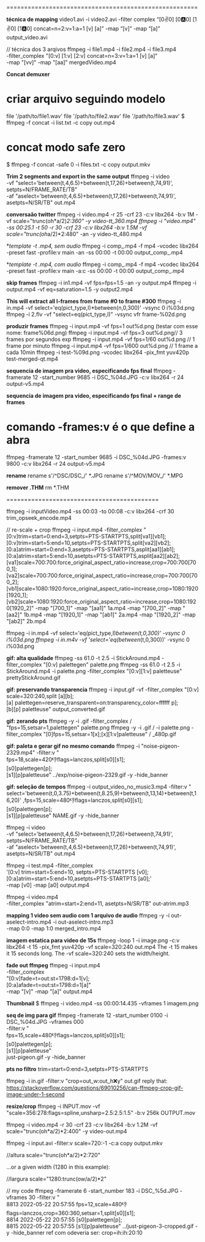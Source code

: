 ======================================================

**técnica de mapping**
video1.avi -i video2.avi -filter complex “[0:v:0] [0:a:0] [1:v:0] [1:a:0] concat=n=2:v=1:a=1 [v] [a]” -map “[v]” -map “[a]” output_video.avi

// técnica dos 3 arqivos
ffmpeg -i file1.mp4 -i file2.mp4 -i file3.mp4 \
-filter_complex "[0:v] [1:v] [2:v]
concat=n=3:v=1:a=1 [v] [a]" \
-map "[vv]" -map "[aa]" mergedVideo.mp4

**Concat demuxer**
# criar arquivo seguindo modelo
file '/path/to/file1.wav'
file '/path/to/file2.wav'
file '/path/to/file3.wav'
$ ffmpeg -f concat -i list.txt -c copy out.mp4
# concat modo safe zero
$ ffmpeg -f concat -safe 0 -i files.txt -c copy output.mkv

**Trim 2 segments and export in the same output**
ffmpeg -i video \
       -vf "select='between(t,4,6.5)+between(t,17,26)+between(t,74,91)',
            setpts=N/FRAME_RATE/TB" \
       -af "aselect='between(t,4,6.5)+between(t,17,26)+between(t,74,91)',
            asetpts=N/SR/TB" out.mp4

**conversaão twitter**
ffmpeg -i video.mp4 -r 25 -crf 23 -c:v libx264 -b:v 1M -vf scale="trunc(oh*a/2)*2:360" -y video-tt_360.mp4
ffmpeg -i "video.mp4" -ss 00:25.1 -t 50 -r 30 -crf 23 -c:v libx264 -b:v 1.5M -vf scale="trunc(oh*a/2)*2:480" -an -y  video-tt_480.mp4

**template -t *.mp4, sem audio**
 ffmpeg -i comp_.mp4 -f mp4 -vcodec libx264 -preset fast -profile:v main -an -ss 00:00 -t 00:00 output_comp_.mp4

**template -t *.mp4, com audio**
 ffmpeg -i comp_.mp4 -f mp4 -vcodec libx264 -preset fast -profile:v main -a:c -ss 00:00 -t 00:00 output_comp_.mp4

**skip frames**
ffmpeg -i in1.mp4 -vf fps=fps=1.5 -an -y output.mp4
ffmpeg -i output.mp4 -vf eq=saturation=1.5 -y output2.mp4

**This will extract all I-frames from frame #0 to frame #300**
ffmpeg -i in.mp4 -vf select='eq(pict_type,I)*between(n,0,300)' -vsync 0 i%03d.png
ffmpeg -i 2.flv -vf "select=eq(pict_type\,I)" -vsync vfr frame-%02d.png

**produzir frames**
ffmpeg -i input.mp4 -vf fps=1 out%d.png (testar com esse nome: frame%06d.png)
ffmpeg -i input.mp4 -vf fps=3 out%d.png// 3 frames por segundos exp
ffmpeg -i input.mp4 -vf fps=1/60 out%d.png // 1 frame por minuto
ffmpeg -i input.mp4 -vf fps=1/600 out%d.png // 1 frame a cada 10min
ffmpeg -i test-%09d.png -vcodec libx264 -pix_fmt yuv420p test-merged-qt.mp4

**sequencia de imagem pra video, especificando fps final**
ffmpeg -framerate 12 -start_number 9685 -i DSC_%04d.JPG -c:v libx264 -r 24 output-v5.mp4

**sequencia de imagem pra video, especificando fps final + range de frames**
# comando -frames:v é o que define a abra
ffmpeg -framerate 12 -start_number 9685 -i DSC_%04d.JPG -frames:v 9800 -c:v libx264 -r 24  output-v5.mp4

**rename**
rename s'/^DSC/DSC_/' *.JPG
rename s'/^MOV/MOV_/' *.MPG

**remover .THM**
rm *.THM

===========================================

ffmpeg -i inputVideo.mp4 -ss 00:03 -to 00:08 -c:v libx264 -crf 30 trim_opseek_encode.mp4

// re-scale + crop
ffmpeg -i input.mp4 -filter_complex
"[0:v]trim=start=0:end=3,setpts=PTS-STARTPTS,split[va1][vb1];
 [0:v]trim=start=5:end=10,setpts=PTS-STARTPTS,split[va2][vb2];
 [0:a]atrim=start=0:end=3,asetpts=PTS-STARTPTS,asplit[aa1][ab1];
 [0:a]atrim=start=5:end=10,asetpts=PTS-STARTPTS,asplit[aa2][ab2];
 [va1]scale=700:700:force_original_aspect_ratio=increase,crop=700:700[700_1];
 [va2]scale=700:700:force_original_aspect_ratio=increase,crop=700:700[700_2];
 [vb1]scale=1080:1920:force_original_aspect_ratio=increase,crop=1080:1920[1920_1];
 [vb2]scale=1080:1920:force_original_aspect_ratio=increase,crop=1080:1920[1920_2]"
-map "[700_1]"  -map "[aa1]" 1a.mp4
-map "[700_2]"  -map "[aa2]" 1b.mp4
-map "[1920_1]" -map "[ab1]" 2a.mp4
-map "[1920_2]" -map "[ab2]" 2b.mp4

ffmpeg -i in.mp4 -vf select='eq(pict_type,I)*between(t\,0\,300)' -vsync 0 i%03d.png
ffmpeg -i in.m4v -vf 'select='eq(between*(t\,0\,300))' -vsync 0 i%03d.png

**gif: alta qualidade**
ffmpeg -ss 61.0 -t 2.5 -i StickAround.mp4 -filter_complex "[0:v] palettegen" palette.png
ffmpeg -ss 61.0 -t 2.5 -i StickAround.mp4 -i palette.png -filter_complex "[0:v][1:v] paletteuse" prettyStickAround.gif

**gif: preservando transparencia**
ffmpeg -i input.gif -vf -filter_complex "[0:v] scale=320:240,split [a][b];\
[a] palettegen=reserve_transparent=on:transparency_color=ffffff p]; \
[b][p] paletteuse" output_converted.gif

**gif: zerando pts**
ffmpeg -y -i .gif  -filter_complex /
"fps=15,setsar=1,palettegen" palette.png
ffmpeg -y  -i .gif /
-i palette.png -filter_complex "[0]fps=15,setsar=1[x];[x][1:v]paletteuse" /
_480p.gif

**gif: paleta e gerar gif no mesmo comando**
ffmpeg -i "noise-pigeon-2329.mp4" -filter:v " \
fps=18,scale=420:-1:flags=lanczos,split[s0][s1]; \
[s0]palettegen[p]; \
[s1][p]paletteuse" ../exp/noise-pigeon-2329.gif -y -hide_banner

**gif: seleção de tempos**
ffmpeg -i output_video_no_music3.mp4 -filter:v " \
select='between(t\,0,3.75)+between(t\,8.25,9)+between(t\,13,14)+between(t\,16,20)'
,fps=15,scale=480:-1:flags=lanczos,split[s0][s1]; \
[s0]palettegen[p]; \
[s1][p]paletteuse" NAME.gif -y -hide_banner

ffmpeg -i video \
       -vf "select='between(t,4,6.5)+between(t,17,26)+between(t,74,91)',
            setpts=N/FRAME_RATE/TB" \
       -af "aselect='between(t,4,6.5)+between(t,17,26)+between(t,74,91)',
            asetpts=N/SR/TB" out.mp4

ffmpeg -i test.mp4 -filter_complex \
'[0:v] trim=start=5:end=10, setpts=PTS-STARTPTS [v0]; \
 [0:a]atrim=start=5:end=10,asetpts=PTS-STARTPTS [a0];'\
 -map [v0] -map [a0]  output.mp4

ffmpeg -i video.mp4 \
-filter_complex "atrim=start=2:end=11, asetpts=N/SR/TB" out-atrim.mp3

**mapping 1 video sem audio com 1 arquivo de audio**
ffmpeg -y -i out-aselect-intro.mp4 -i out-aselect-intro.mp3 \
-map 0:0 -map 1:0 merged_intro.mp4


**imagem estatica para video de 15s**
ffmpeg -loop 1 -i image.png -c:v libx264 -t 15 -pix_fmt yuv420p -vf scale=320:240 out.mp4
    The -t 15 makes it 15 seconds long.
    The -vf scale=320:240 sets the width/height.


**fade out ffmpeg**
ffmpeg -i input.mp4 \
    -filter_complex \
        "[0:v]fade=t=out:st=1798:d=1[v]; \
         [0:a]afade=t=out:st=1798:d=1[a]" \
     -map "[v]" -map "[a]" output.mp4

**Thumbnail**
$ ffmpeg -i video.mp4 -ss 00:00:14.435 -vframes 1 imagem.png

**seq de img para gif**
ffmpeg -framerate 12 -start_number 0100 -i DSC_%04d.JPG -vframes 000 \
 -filter:v " \
fps=15,scale=480:-1:flags=lanczos,split[s0][s1]; \
[s0]palettegen[p]; \
[s1][p]paletteuse" \
just-pigeon.gif -y -hide_banner

**pts no filtro**
trim=start=0:end=3,setpts=PTS-STARTPTS


ffmpeg -i in.gif -filter:v "crop=out_w:out_h:x:y" out.gif
reply that: https://stackoverflow.com/questions/69010256/can-ffmpeg-crop-gif-image-under-1-second

**resize/crop**
ffmpeg -i INPUT.mov -vf "scale=356:278:flags=spline,unsharp=2.5:2.5:1.5" -b:v 256k OUTPUT.mov

ffmpeg -i video.mp4 -r 30 -crf 23 -c:v libx264 -b:v 1.2M -vf scale="trunc(oh*a/2)*2:400" -y video-out.mp4

ffmpeg -i input.avi -filter:v scale=720:-1 -c:a copy output.mkv

//altura
scale="trunc(oh*a/2)*2:720"

...or a given width (1280 in this example):

//largura
scale="1280:trunc(ow/a/2)*2"



// my code
ffmpeg -framerate 6 -start_number 183 -i DSC_%5d.JPG -vframes 30 -filter:v " \
 8813  2022-05-22 20:57:55 fps=12,scale=480:-1:flags=lanczos,crop=360:360,setsar=1,split[s0][s1]; \
 8814  2022-05-22 20:57:55 [s0]palettegen[p]; \
 8815  2022-05-22 20:57:55 [s1][p]paletteuse" ../just-pigeon-3-cropped.gif -y -hide_banner
ref com odeveria ser: crop=ih:ih:20:10
